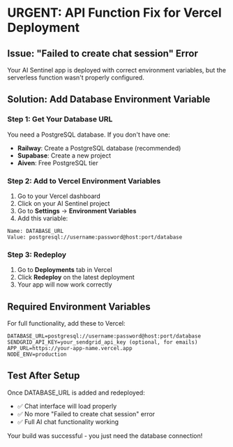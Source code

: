 # URGENT: API Function Fix for Vercel Deployment

## Issue: "Failed to create chat session" Error  

Your AI Sentinel app is deployed with correct environment variables, but the serverless function wasn't properly configured.

## Solution: Add Database Environment Variable

### Step 1: Get Your Database URL
You need a PostgreSQL database. If you don't have one:
- **Railway**: Create a PostgreSQL database (recommended)
- **Supabase**: Create a new project
- **Aiven**: Free PostgreSQL tier

### Step 2: Add to Vercel Environment Variables
1. Go to your Vercel dashboard
2. Click on your AI Sentinel project
3. Go to **Settings** → **Environment Variables**
4. Add this variable:

```
Name: DATABASE_URL
Value: postgresql://username:password@host:port/database
```

### Step 3: Redeploy
1. Go to **Deployments** tab in Vercel
2. Click **Redeploy** on the latest deployment
3. Your app will now work correctly

## Required Environment Variables

For full functionality, add these to Vercel:

```
DATABASE_URL=postgresql://username:password@host:port/database
SENDGRID_API_KEY=your_sendgrid_api_key (optional, for emails)
APP_URL=https://your-app-name.vercel.app
NODE_ENV=production
```

## Test After Setup

Once DATABASE_URL is added and redeployed:
- ✅ Chat interface will load properly
- ✅ No more "Failed to create chat session" error  
- ✅ Full AI chat functionality working

Your build was successful - you just need the database connection!